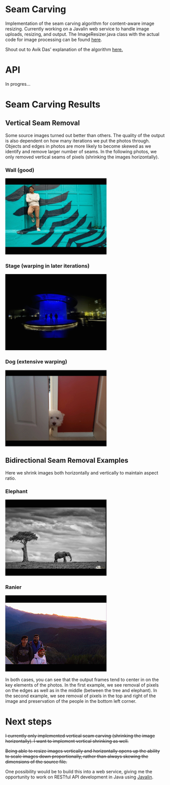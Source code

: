 # Seam Carving
Implementation of the seam carving algorithm for content-aware image resizing. Currently working on a Javalin web service to handle image uploads, resizing, and output. The ImageResizer.java class with the actual code for image processing can be found [here](project/src/main/java/ImageResizer.java).

Shout out to Avik Das' explanation of the algorithm [here.](https://avikdas.com/2019/05/14/real-world-dynamic-programming-seam-carving.html)

# API
In progres...

# Seam Carving Results
## Vertical Seam Removal
Some source images turned out better than others. The quality of the output is also dependent on how many iterations we put the photos through. Objects and edges in photos are more likely to become skewed as we identify and remove larger number of seams. In the following photos, we only removed vertical seams of pixels (shrinking the images horizontally).

### Wall (good)
![Wall resizing gif](resized/wall.gif)

### Stage (warping in later iterations)
![Stage resizing gif](resized/stage.gif)

### Dog (extensive warping)
![Dog resizing gif](resized/dog.gif)

## Bidirectional Seam Removal Examples
 Here we shrink images both horizontally and vertically to maintain aspect ratio. 
### Elephant
![Elephant resizing gif](resized/elephant.gif)
### Ranier
![Ranier resizing gif](resized/ranier.gif)

In both cases, you can see that the output frames tend to center in on the key elements of the photos. In the first example, we see removal of pixels on the edges as well as in the middle (between the tree and elephant). In the second example, we see removal of pixels in the top and right of the image and preservation of the people in the bottom left corner.

# Next steps
~~I currently only implemented vertical seam carving (shrinking the image horizontally). I want to implement vertical shrinking as well.~~

~~Being able to resize images vertically and horizontally opens up the ability to scale images down proportionally,
rather than always skewing the dimensions of the source file.~~

One possibility would be to build this into a web service, giving me the opportunity to work on RESTful API development in Java using [Javalin](https://javalin.io/).
